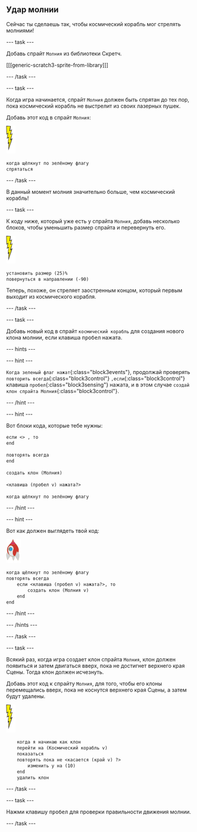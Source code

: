 ## Удар молнии

Сейчас ты сделаешь так, чтобы космический корабль мог стрелять молниями!

--- task ---

Добавь спрайт `Молния` из библиотеки Скретч.

[[[generic-scratch3-sprite-from-library]]]

--- /task ---

--- task ---

Когда игра начинается, спрайт `Молния` должен быть спрятан до тех пор, пока космический корабль не выстрелит из своих лазерных пушек.

Добавь этот код в спрайт `Молния`:

![спрайт Молния](images/lightning-sprite.png)

```blocks3
когда щёлкнут по зелёному флагу
спрятаться
```

--- /task ---

В данный момент молния значительно больше, чем космический корабль!

--- task ---

К коду ниже, который уже есть у спрайта `Молния`, добавь несколько блоков, чтобы уменьшить размер спрайта и перевернуть его.

![спрайт Молния](images/lightning-sprite.png)

```blocks3
установить размер (25)%
повернуться в направлении (-90)
```

Теперь, похоже, он стреляет заостренным концом, который первым выходит из космического корабля.

--- /task ---

--- task ---

Добавь новый код в спрайт `космический корабль` для создания нового клона молнии, если клавиша <kbd>пробел</kbd> нажата.

--- hints ---


--- hint ---

`Когда зеленый флаг нажат`{:class="block3events"}, продолжай проверять `повторить всегда`{:class="block3control"} `,если`{:class="block3control"} клавиша `пробел`{:class="block3sensing"} нажата, и в этом случае `создай клон спрайта Молния`{:class="block3control"}.

--- /hint ---

--- hint ---

Вот блоки кода, которые тебе нужны:

```blocks3
если <> , то
end

повторять всегда
end

создать клон (Молния)

<клавиша (пробел v) нажата?>

когда щёлкнут по зелёному флагу
```

--- /hint ---

--- hint ---

Вот как должен выглядеть твой код:

![спрайт Ракета](images/rocket-sprite.png)

```blocks3
когда щёлкнут по зелёному флагу
повторять всегда
    если <клавиша (пробел v) нажата?>, то
        создать клон (Молния v)
    end
end
```

--- /hint ---

--- /hints ---

--- /task ---

--- task ---

Всякий раз, когда игра создает клон спрайта `Mолния`, клон должен появиться и затем двигаться вверх, пока не достигнет верхнего края Сцены. Тогда клон должен исчезнуть.

Добавь этот код к спрайту `Молния`, для того, чтобы его клоны перемещались вверх, пока не коснутся верхнего края Сцены, а затем будут удалены.

![спрайт Молния](images/lightning-sprite.png)

```blocks3
    когда я начинаю как клон
    перейти на (Космический корабль v)
    показаться
    повторять пока не <касается (край v) ?> 
        изменить y на (10)
    end
    удалить клон
```

--- /task ---

--- task ---

Нажми клавишу <kbd>пробел</kbd> для проверки правильности движения молнии.

--- /task ---